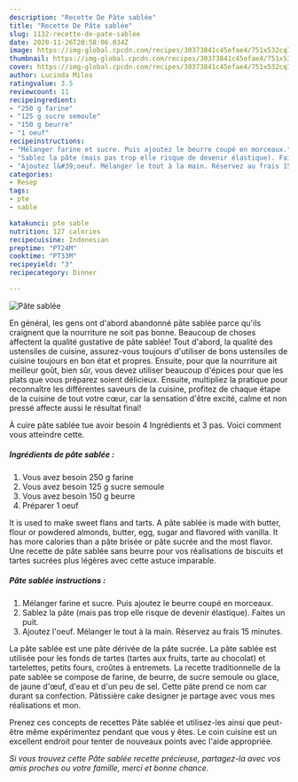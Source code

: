 ```yaml
---
description: "Recette De Pâte sablée"
title: "Recette De Pâte sablée"
slug: 1132-recette-de-pate-sablee
date: 2020-11-26T20:58:06.034Z
image: https://img-global.cpcdn.com/recipes/30373841c45efae4/751x532cq70/pate-sablee-photo-principale-de-la-recette.jpg
thumbnail: https://img-global.cpcdn.com/recipes/30373841c45efae4/751x532cq70/pate-sablee-photo-principale-de-la-recette.jpg
cover: https://img-global.cpcdn.com/recipes/30373841c45efae4/751x532cq70/pate-sablee-photo-principale-de-la-recette.jpg
author: Lucinda Miles
ratingvalue: 3.5
reviewcount: 11
recipeingredient:
- "250 g farine"
- "125 g sucre semoule"
- "150 g beurre"
- "1 oeuf"
recipeinstructions:
- "Mélanger farine et sucre. Puis ajoutez le beurre coupé en morceaux."
- "Sablez la pâte (mais pas trop elle risque de devenir élastique). Faites un puit."
- "Ajoutez l&#39;oeuf. Mélanger le tout à la main. Réservez au frais 15 minutes."
categories:
- Resep
tags:
- pte
- sable

katakunci: pte sable 
nutrition: 127 calories
recipecuisine: Indonesian
preptime: "PT24M"
cooktime: "PT33M"
recipeyield: "3"
recipecategory: Dinner

---
```



![Pâte sablée](https://img-global.cpcdn.com/recipes/30373841c45efae4/751x532cq70/pate-sablee-photo-principale-de-la-recette.jpg)

En général, les gens ont d'abord abandonné pâte sablée parce qu'ils craignent que la nourriture ne soit pas bonne. Beaucoup de choses affectent la qualité gustative de pâte sablée! Tout d'abord, la qualité des ustensiles de cuisine, assurez-vous toujours d'utiliser de bons ustensiles de cuisine toujours en bon état et propres. Ensuite, pour que la nourriture ait meilleur goût, bien sûr, vous devez utiliser beaucoup d'épices pour que les plats que vous préparez soient délicieux. Ensuite, multipliez la pratique pour reconnaître les différentes saveurs de la cuisine, profitez de chaque étape de la cuisine de tout votre cœur, car la sensation d'être excité, calme et non pressé affecte aussi le résultat final!

<!--inarticleads1-->

À cuire pâte sablée tue avoir besoin 4 Ingrédients et 3 pas. Voici comment vous atteindre cette.

##### Ingrédients de pâte sablée :

1. Vous avez besoin 250 g farine
1. Vous avez besoin 125 g sucre semoule
1. Vous avez besoin 150 g beurre
1. Préparer 1 oeuf


It is used to make sweet flans and tarts. A pâte sablée is made with butter, flour or powdered almonds, butter, egg, sugar and flavored with vanilla. It has more calories than a pâte brisée or pâte sucrée and the most flavor. Une recette de pâte sablée sans beurre pour vos réalisations de biscuits et tartes sucrées plus légères avec cette astuce imparable. 

<!--inarticleads2-->

##### Pâte sablée instructions :

1. Mélanger farine et sucre. Puis ajoutez le beurre coupé en morceaux.
1. Sablez la pâte (mais pas trop elle risque de devenir élastique). Faites un puit.
1. Ajoutez l&#39;oeuf. Mélanger le tout à la main. Réservez au frais 15 minutes.


La pâte sablée est une pâte dérivée de la pâte sucrée. La pâte sablée est utilisée pour les fonds de tartes (tartes aux fruits, tarte au chocolat) et tartelettes, petits fours, croûtes à entremets. La recette traditionnelle de la pate sablée se compose de farine, de beurre, de sucre semoule ou glace, de jaune d&#39;œuf, d&#39;eau et d&#39;un peu de sel. Cette pâte prend ce nom car durant sa confection. Pâtissière cake designer je partage avec vous mes réalisations et mon. 

<!--inarticleads1-->

<p>
Prenez ces concepts de recettes Pâte sablée et utilisez-les ainsi que peut-être même expérimentez pendant que vous y êtes. Le coin cuisine est un excellent endroit pour tenter de nouveaux points avec l'aide appropriée.
</p>

<p>
<i>Si vous trouvez cette Pâte sablée recette précieuse, partagez-la avec vos amis proches ou votre famille, merci et bonne chance.</i>
</p>
